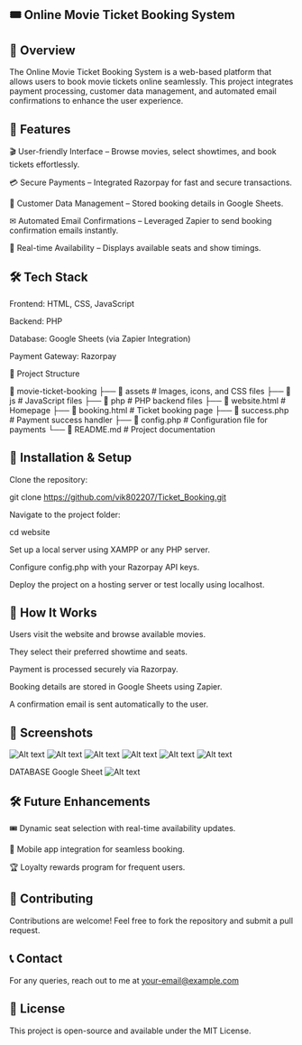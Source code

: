 ## 🎟️ Online Movie Ticket Booking System

## 📌 Overview

The Online Movie Ticket Booking System is a web-based platform that allows users to book movie tickets online seamlessly. This project integrates payment processing, customer data management, and automated email confirmations to enhance the user experience.

## 🚀 Features

🎬 User-friendly Interface – Browse movies, select showtimes, and book tickets effortlessly.

💳 Secure Payments – Integrated Razorpay for fast and secure transactions.

📝 Customer Data Management – Stored booking details in Google Sheets.

✉ Automated Email Confirmations – Leveraged Zapier to send booking confirmation emails instantly.

📅 Real-time Availability – Displays available seats and show timings.

## 🛠️ Tech Stack

Frontend: HTML, CSS, JavaScript

Backend: PHP

Database: Google Sheets (via Zapier Integration)

Payment Gateway: Razorpay

📂 Project Structure

📂 movie-ticket-booking
├── 📁 assets          # Images, icons, and CSS files
├── 📁 js              # JavaScript files
├── 📁 php            # PHP backend files
├── 📜 website.html      # Homepage
├── 📜 booking.html    # Ticket booking page
├── 📜 success.php     # Payment success handler
├── 📜 config.php      # Configuration file for payments
└── 📜 README.md       # Project documentation

## 📌 Installation & Setup

Clone the repository:

git clone https://github.com/vik802207/Ticket_Booking.git

Navigate to the project folder:

cd website

Set up a local server using XAMPP or any PHP server.

Configure config.php with your Razorpay API keys.

Deploy the project on a hosting server or test locally using localhost.

## 🔧 How It Works

Users visit the website and browse available movies.

They select their preferred showtime and seats.

Payment is processed securely via Razorpay.

Booking details are stored in Google Sheets using Zapier.

A confirmation email is sent automatically to the user.

## 📸 Screenshots
![Alt text](https://github.com/vik802207/Ticket_Booking/blob/main/image/Screenshot%20(324).png?raw=true)
![Alt text](https://github.com/vik802207/Ticket_Booking/blob/main/image/Screenshot%20(325).png?raw=true)
![Alt text](https://github.com/vik802207/Ticket_Booking/blob/main/image/Screenshot%20(326).png?raw=true)
![Alt text](https://github.com/vik802207/Ticket_Booking/blob/main/image/Screenshot%20(328).png?raw=true)
![Alt text](https://github.com/vik802207/Ticket_Booking/blob/main/image/Screenshot%20(331).png?raw=true)
![Alt text](https://github.com/vik802207/Ticket_Booking/blob/main/image/Screenshot%20(332).png?raw=true)

DATABASE Google Sheet
![Alt text](https://github.com/vik802207/Ticket_Booking/blob/main/image/Screenshot%20(333).png?raw=true)

## 🛠️ Future Enhancements

🎟 Dynamic seat selection with real-time availability updates.

📲 Mobile app integration for seamless booking.

🏆 Loyalty rewards program for frequent users.

## 🤝 Contributing

Contributions are welcome! Feel free to fork the repository and submit a pull request.

## 📞 Contact

For any queries, reach out to me at your-email@example.com

## 📜 License

This project is open-source and available under the MIT License.


